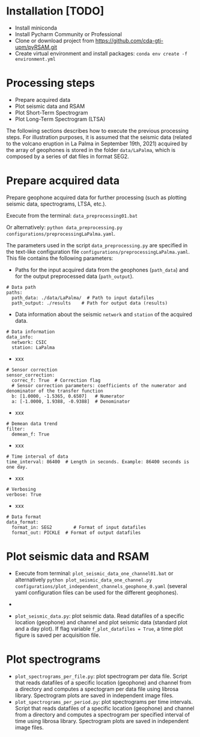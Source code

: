 # Installation [TODO]
- Install miniconda
- Install Pycharm Community or Professional
- Clone or download project from https://github.com/cda-gti-upm/pyRSAM.git
- Create virtual environment and install packages: `conda env create -f environment.yml`

# Processing steps
- Prepare acquired data
- Plot seismic data and RSAM
- Plot Short-Term Spectrogram
- Plot Long-Term Spectrogram (LTSA)

The following sections describes how to execute the previous processing steps. For illustration purposes, it is assumed
that the seismic data (related to the volcano eruption in La Palma in September 19th, 2021) acquired by the array of 
geophones is stored in the folder `data/LaPalma`, which is composed by a series of dat files in format SEG2. 


# Prepare acquired data
Prepare geophone acquired data for further processing (such as plotting seismic data, spectrograms, LTSA, etc.).

Execute from the terminal: 
`data_preprocessing01.bat` 

Or alternatively: `python data_preprocessing.py configurations/preprocessingLaPalma.yaml`.

The parameters used in the script `data_preprocessing.py` are specified in the text-like configuration file 
`configurations/preprocessingLaPalma.yaml`. This file contains the following parameters:
- Paths for the input acquired data from the geophones (`path_data`) and for the output preprocessed data
(`path_output`).
```
# Data path
paths:
  path_data: ./data/LaPalma/  # Path to input datafiles
  path_output: ./results    # Path for output data (results)
```
- Data information about the seismic `network` and `station` of the acquired data.
```
# Data information
data_info:
  network: CSIC
  station: LaPalma
```
- xxx
```
# Sensor correction
sensor_correction:
  correc_f: True  # Correction flag
  # Sensor correction parameters: coefficients of the numerator and denominator of the transfer function
  b: [1.0000, -1.5365, 0.6507]   # Numerator
  a: [-1.0000, 1.9388, -0.9388]  # Denominator
```
- xxx
```
# Demean data trend
filter:
  demean_f: True
```
- xxx
```
# Time interval of data
time_interval: 86400  # Length in seconds. Example: 86400 seconds is one day.
```
- xxx
```
# Verbosing
verbose: True
```
- xxx
```
# Data format
data_format:
  format_in: SEG2        # Format of input datafiles
  format_out: PICKLE  # Format of output datafiles
```

# Plot seismic data and RSAM
- Execute from terminal: `plot_seismic_data_one_channel01.bat` or alternatively `python plot_seismic_data_one_channel.py configurations/plot_independent_channels_geophone_0.yaml` (several yaml configuration files can be used for the different geophones). 
- 

- `plot_seismic_data.py`: plot seismic data. Read datafiles of a specific location (geophone) and channel and plot 
seismic data (standard plot and a day plot). If flag variable `f_plot_datafiles = True`, a time plot figure is saved per 
acquisition file.

# Plot spectrograms
- `plot_spectrograms_per_file.py`: plot spectrogram per data file. Script that reads datafiles of a specific location
(geophone) and channel from a directory and computes a spectogram per data file using librosa library. Spectrogram plots
are saved in independent image files.
- `plot_spectrograms_per_period.py`: plot spectrograms per time intervals. Script that reads datafiles of a specific 
location (geophone) and channel from a directory and computes a spectrogram per specified interval of time using librosa
library. Spectrogram plots are saved in independent image files.